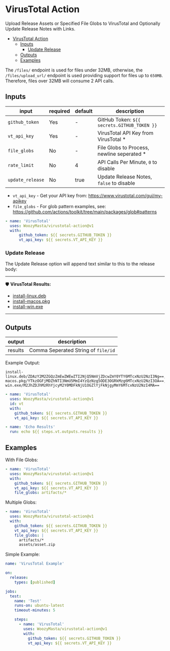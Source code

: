 # VirusTotal Action

Upload Release Assets or Specified File Globs to VirusTotal and Optionally Update Release Notes with Links.

* [VirusTotal Action](#virustotal-action)
  * [Inputs](#inputs)
    * [Update Release](#update-release)
  * [Outputs](#outputs)
  * [Examples](#examples)

The `/files/` endpoint is used for files under 32MB, otherwise,
the `/files/upload_url/` endpoint is used providing support
for files up to `650MB`. Therefore, files over 32MB will consume 2 API calls.

## Inputs

| input            | required | default | description                                 |
| ---------------- | -------- | ------- | ------------------------------------------- |
| `github_token`   | Yes      | -       | GitHub Token: `${{ secrets.GITHUB_TOKEN }}` |
| `vt_api_key`     | Yes      | -       | VirusTotal API Key from VirusTotal \*       |
| `file_globs`     | No       | -       | File Globs to Process, newline seperated \* |
| `rate_limit`     | No       | 4       | API Calls Per Minute, `0` to disable        |
| `update_release` | No       | true    | Update Release Notes, `false` to disable    |

* `vt_api_key` - Get your API key from: <https://www.virustotal.com/gui/my-apikey>
* `file_globs` - For glob pattern examples, see: <https://github.com/actions/toolkit/tree/main/packages/glob#patterns>

```yaml
- name: 'VirusTotal'
  uses: WoozyMasta/virustotal-action@v1
  with:
      github_token: ${{ secrets.GITHUB_TOKEN }}
      vt_api_key: ${{ secrets.VT_API_KEY }}
```

### Update Release

The Update Release option will append text similar to this to the release body:

---

🛡️ **VirusTotal Results:**

* [install-linux.deb](https://www.virustotal.com/gui/file-analysis/ZDAzY2M2ZGQzZmEwZWEwZTI2NjQ5NmVjZDcwZmY0YTY6MTcxNzU2NzI3Ng==)
* [install-macos.pkg](https://www.virustotal.com/gui/file-analysis/YTkzOGFjMDZhNTI3NmU5MmI4YzQzNzg5ODE3OGRkMzg6MTcxNzU2NzI3OA==)
* [install-win.exe](https://www.virustotal.com/gui/file-analysis/M2JhZDJhMzRhYjcyM2Y0MDFkNjU1OGZlYjFkNjgyMmY6MTcxNzU2NzI4MA==)

---

## Outputs

| output  | description                         |
| ------- | ----------------------------------- |
| results | Comma Seperated String of `file/id` |

Example Output:

```text
install-linux.deb/ZDAzY2M2ZGQzZmEwZWEwZTI2NjQ5NmVjZDcwZmY0YTY6MTcxNzU2NzI3Ng==,install-macos.pkg/YTkzOGFjMDZhNTI3NmU5MmI4YzQzNzg5ODE3OGRkMzg6MTcxNzU2NzI3OA==,install-win.exe/M2JhZDJhMzRhYjcyM2Y0MDFkNjU1OGZlYjFkNjgyMmY6MTcxNzU2NzI4MA==
```

```yaml
- name: 'VirusTotal'
  uses: WoozyMasta/virustotal-action@v1
  id: vt
  with:
    github_token: ${{ secrets.GITHUB_TOKEN }}
    vt_api_key: ${{ secrets.VT_API_KEY }}

- name: 'Echo Results'
  run: echo ${{ steps.vt.outputs.results }}
```

## Examples

With File Globs:

```yaml
- name: 'VirusTotal'
  uses: WoozyMasta/virustotal-action@v1
  with:
    github_token: ${{ secrets.GITHUB_TOKEN }}
    vt_api_key: ${{ secrets.VT_API_KEY }}
    file_globs: artifacts/*
```

Multiple Globs:

```yaml
- name: 'VirusTotal'
  uses: WoozyMasta/virustotal-action@v1
  with:
    github_token: ${{ secrets.GITHUB_TOKEN }}
    vt_api_key: ${{ secrets.VT_API_KEY }}
    file_globs: |
      artifacts/*
      assets/asset.zip
```

Simple Example:

```yaml
name: 'VirusTotal Example'

on:
  release:
    types: [published]

jobs:
  test:
    name: 'Test'
    runs-on: ubuntu-latest
    timeout-minutes: 5

    steps:
      - name: 'VirusTotal'
        uses: WoozyMasta/virustotal-action@v1
        with:
          github_token: ${{ secrets.GITHUB_TOKEN }}
          vt_api_key: ${{ secrets.VT_API_KEY }}
```
